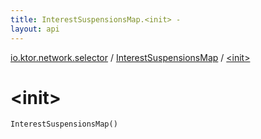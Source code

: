 ```yaml
---
title: InterestSuspensionsMap.<init> - 
layout: api
---
```


<div class='api-docs-breadcrumbs'><a href="../index.html">io.ktor.network.selector</a> / <a href="index.html">InterestSuspensionsMap</a> / <a href="./-init-.html">&lt;init&gt;</a></div>

# &lt;init&gt;

<div class="signature"><code><span class="identifier">InterestSuspensionsMap</span><span class="symbol">(</span><span class="symbol">)</span></code></div>
